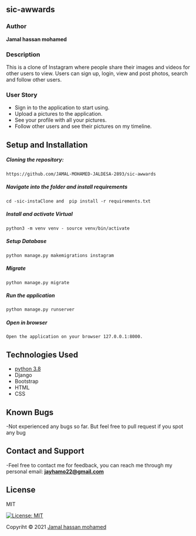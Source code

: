 ## sic-awwards
### Author

**Jamal hassan mohamed**

### Description
This is a clone of Instagram where people share their images and videos for other users to view. Users can sign up, login, view and post photos, search and follow other users.


### User Story
* Sign in to the application to start using.
* Upload a pictures to the application.
* See your profile with all your pictures.
* Follow other users and see their pictures on my timeline.

## Setup and Installation

##### Cloning the repository:
    https://github.com/JAMAL-MOHAMED-JALDESA-2893/sic-awwards

##### Navigate into the folder and install requirements
    cd -sic-instaClone and  pip install -r requirements.txt 

##### Install and activate Virtual
    python3 -m venv venv - source venv/bin/activate 
##### Setup Database
    python manage.py makemigrations instagram
##### Migrate
    python manage.py migrate 
##### Run the application
    python manage.py runserver 
##### Open in browser
    Open the application on your browser 127.0.0.1:8000.

## Technologies Used

* [python 3.8](https://github.com/topics/python) 
* Django
* Bootstrap
* HTML
* CSS

## Known Bugs

-Not experienced any bugs so far. But feel free to pull request  if you spot any bug


## Contact and Support

-Feel free to contact me for feedback, you can reach me through my personal email:
  **jayhamo22@gmail.com**
 
## License

MIT

[![License: MIT](https://img.shields.io/badge/License-MIT-yellow.svg)](LICENSE)

Copyriht © 2021  [Jamal hassan mohamed](https://github.com/JAMAL-MOHAMED-JALDESA-2893)